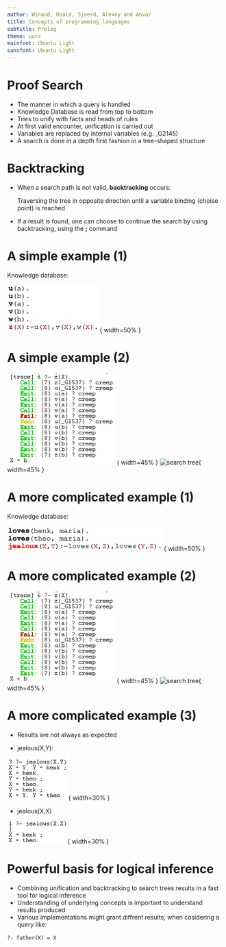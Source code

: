 ```yaml
---
author: Winand, Roald, Sjoerd, Alexey and Anvar
title: Concepts of programming languages
subtitle: Prolog
theme: uucs
mainfont: Ubuntu Light
sansfont: Ubuntu Light
---
```

# Proof Search

* The manner in which a query is handled
* Knowledge Database is read from top to bottom
* Tries to unify with facts and heads of rules
* At first valid encounter, unification is carried out
* Variables are replaced by internal variables (e.g. _G2145)
* A search is done in a depth first fashion in a tree-shaped structure

# Backtracking

* When a search path is not valid, **backtracking** occurs:


  	Traversing the tree in opposite direction until a variable binding (choise point) is reached

* If a result is found, one can choose to continue the search by using backtracking, using the **;** command

# A simple example (1)

Knowledge database:

![Knowledge database](img/kdb1.png "kdb1"){ width=50% }

# A simple example (2)

![code](img/Ex1.png "code1"){ width=45% } ![search tree](img/ex1tree.png "tree1"){ width=45% }

# A more complicated example (1)

Knowledge database:

![Knowledge database](img/kdb2.png "kdb2"){ width=50% }

# A more complicated example (2)

![code](img/Ex1.png "code1"){ width=45% } ![search tree](img/ex1tree.png "tree1"){ width=45% }

# A more complicated example (3)
* Results are not always as expected

* jealous(X,Y):
 
![jealous(X,Y)](img/jealousXY.png "XY"){ width=30% }

* jealous(X,X)

![jealous(X,X)](img/jealousXX.png "XX"){ width=30% }

# Powerful basis for logical inference

* Combining unification and backtracking to search trees results in a fast tool for logical inference
* Understanding of underlying concepts is important to understand results produced
* Various implementations might grant diffrent results, when cosidering a query like:

```
?- father(X) = X
```

<!-- Local Variables:  -->
<!-- pandoc/write: beamer -->
<!-- pandoc/latex-engine: "xelatex" -->
<!-- pandoc/template: "beamer-template.tex" -->
<!-- End:  -->
